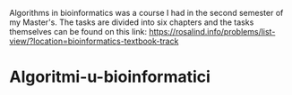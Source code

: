 Algorithms in bioinformatics was a course I had in the second semester of my Master's. The tasks are divided into six chapters and the tasks themselves can be found on this link: https://rosalind.info/problems/list-view/?location=bioinformatics-textbook-track
# Algoritmi-u-bioinformatici
